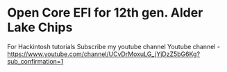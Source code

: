 # Open Core EFI for 12th gen. Alder Lake Chips
For Hackintosh tutorials Subscribe my youtube channel 
Youtube channel - https://www.youtube.com/channel/UCvDrMoxuLG_jYjDzZ5bG6Kg?sub_confirmation=1
